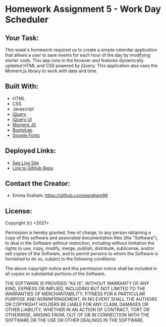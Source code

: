 # Homework Assignment 5 - Work Day Scheduler

## Your Task:
This week's homework required us to create a simple calendar application that allows a user to save events for each hour of the day by modifying starter code. This app runs in the browser and features dynamically updated HTML and CSS powered by jQuery. This application also uses the Moment.js library to work with date and time.

## Built With:
* HTML
* CSS
* Javascript
* [jQuery](https://jquery.com/)
* [jQuery UI](https://jqueryui.com/)
* [Moment JS](https://momentjs.com/)
* [Bootstrap](https://getbootstrap.com/docs/5.1/getting-started/introduction/)
* [Google Fonts](https://developers.google.com/fonts/)

## Deployed Links:
* [See Live Site](https://egraham96.github.io/homework-assignment-05/)
* [Link to GitHub Repo](https://github.com/egraham96/homework-assignment-05)

## Contact the Creator:
* Emma Graham: https://github.com/egraham96

## License:
Copyright (c) <2021><Emma Graham>

Permission is hereby granted, free of charge, to any person obtaining a copy
of this software and associated documentation files (the "Software"), to deal
in the Software without restriction, including without limitation the rights
to use, copy, modify, merge, publish, distribute, sublicense, and/or sell
copies of the Software, and to permit persons to whom the Software is
furnished to do so, subject to the following conditions:

The above copyright notice and this permission notice shall be included in all
copies or substantial portions of the Software.

THE SOFTWARE IS PROVIDED "AS IS", WITHOUT WARRANTY OF ANY KIND, EXPRESS OR
IMPLIED, INCLUDING BUT NOT LIMITED TO THE WARRANTIES OF MERCHANTABILITY,
FITNESS FOR A PARTICULAR PURPOSE AND NONINFRINGEMENT. IN NO EVENT SHALL THE
AUTHORS OR COPYRIGHT HOLDERS BE LIABLE FOR ANY CLAIM, DAMAGES OR OTHER
LIABILITY, WHETHER IN AN ACTION OF CONTRACT, TORT OR OTHERWISE, ARISING FROM,
OUT OF OR IN CONNECTION WITH THE SOFTWARE OR THE USE OR OTHER DEALINGS IN THE
SOFTWARE.

